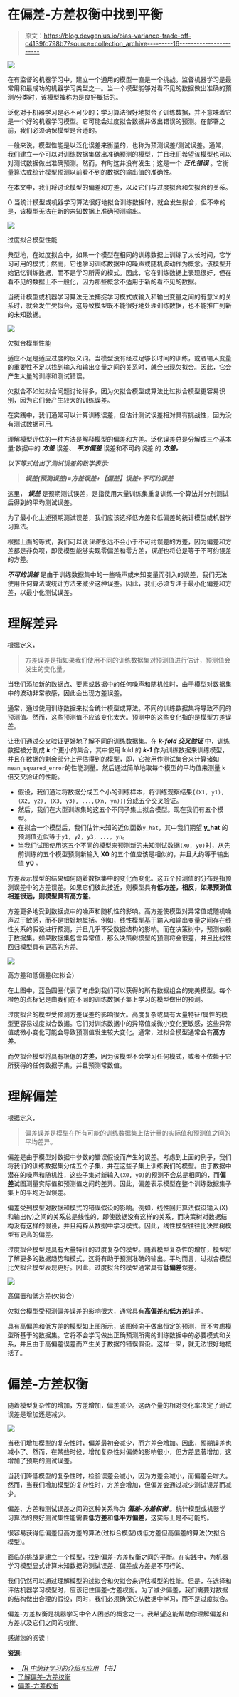# 在偏差-方差权衡中找到平衡

> 原文：<https://blog.devgenius.io/bias-variance-trade-off-c4139fc798b7?source=collection_archive---------16----------------------->

![](img/d723b379d5e9668afe73e626d1f0bc76.png)

在有监督的机器学习中，建立一个通用的模型一直是一个挑战。监督机器学习是最常用和最成功的机器学习类型之一。当一个模型能够对看不见的数据做出准确的预测/分类时，该模型被称为是良好概括的。

泛化对于机器学习是必不可少的；学习算法很好地拟合了训练数据，并不意味着它是一个好的机器学习模型。它可能会过度拟合数据并做出错误的预测。在部署之前，我们必须确保模型是合适的。

一般来说，模型性能是以泛化误差来衡量的，也称为预测误差/测试误差。通常，我们建立一个可以对训练数据集做出准确预测的模型，并且我们希望该模型也可以对测试数据做出准确预测。然而，有时这并没有发生；这是一个 ***泛化错误*** 。它衡量算法或统计模型预测以前看不到的数据的输出值的准确性。

在本文中，我们将讨论模型的偏差和方差，以及它们与过度拟合和欠拟合的关系。

O 当统计模型或机器学习算法很好地拟合训练数据时，就会发生拟合，但不幸的是，该模型无法在新的未知数据上准确预测输出。

![](img/412c960e9bf2b472475329ee7e13e6f3.png)

过度拟合模型性能

典型地，在过度拟合中，如果一个模型在相同的训练数据上训练了太长时间，它学习可用的模式；然而，它也学习训练数据中的噪声或随机波动作为概念。该模型开始记忆训练数据，而不是学习所需的模式。因此，它在训练数据上表现很好，但在看不见的数据上不一般化，因为那些概念不适用于新的看不见的数据。

当统计模型或机器学习算法无法捕捉学习模式或输入和输出变量之间的有意义的关系时，就会发生欠拟合，这导致模型既不能很好地处理训练数据，也不能推广到新的未知数据。

![](img/a5242a17bd819ab46ba262024a90cd07.png)

欠拟合模型性能

适应不足是适应过度的反义词。当模型没有经过足够长时间的训练，或者输入变量的重要性不足以找到输入和输出变量之间的关系时，就会出现欠拟合。因此，它会产生大量的训练和测试错误。

欠拟合不如过拟合问题讨论得多，因为欠拟合模型或算法比过拟合模型更容易识别，因为它们会产生较大的训练误差。

在实践中，我们通常可以计算训练误差，但估计测试误差相对具有挑战性，因为没有测试数据可用。

理解模型评估的一种方法是解释模型的偏差和方差。泛化误差总是分解成三个基本量:数据中的 ***方差*** 误差、 ***平方偏差*** 误差和不可约误差 的 ***方差。***

*以下等式给出了测试误差的数学表示:*

> ***误差(预测误差)=方差误差+【偏差】误差+不可约误差***

这里， ***误差*** 是预期测试误差，是指使用大量训练集重复训练一个算法并分别测试后得到的平均测试误差。

为了最小化上述预期测试误差，我们应该选择低方差和低偏差的统计模型或机器学习算法。

根据上面的等式，我们可以说*误差*永远不会小于不可约误差的方差，因为偏差和方差都是非负项，即使模型能够实现零偏差和零方差，*误差*也将总是等于不可约误差的方差。

***不可约误差*** 是由于训练数据集中的一些噪声或未知变量而引入的误差，我们无法使用任何算法或统计方法来减少这种误差。因此，我们必须专注于最小化偏差和方差，以最小化测试误差。

# 理解差异

根据定义，

> 方差误差是指如果我们使用不同的训练数据集对预测值进行估计，预测值会发生的变化量。

当我们添加新的数据点、要素或数据中的任何噪声和随机性时，由于模型对数据集中的波动非常敏感，因此会出现方差误差。

通常，通过使用训练数据来拟合统计模型或算法。不同的训练数据集将导致不同的预测值。然而，这些预测值不应该变化太大。预测中的这些变化指的是模型方差误差。

让我们通过交叉验证更好地了解不同的训练数据集。在 ***k-fold 交叉验证*** 中，训练数据被分割成 ***k*** 个更小的集合，其中使用 fold 的 ***k-1*** 作为训练数据来训练模型，并且在数据的剩余部分上评估得到的模型，即，它被用作测试集合来计算诸如`mean_squared_error`的性能测量。然后通过简单地取每个模型的平均值来测量 k 倍交叉验证的性能。

*   假设，我们通过将数据分成五个小的训练样本，将训练观察结果`{(X1, y1), (X2, y2), (X3, y3), ...,(Xn, yn))}`分成五个交叉验证。
*   然后，我们在大型训练集的这五个不同子集上拟合模型。现在我们有五个模型。
*   在拟合一个模型后，我们估计未知的近似函数`y_hat`，其中我们期望 **y_hat** 的预测值近似等于`y1, y2, y3, ..., yn`。
*   当我们试图使用这五个不同的模型来预测新的未知测试数据`(X0, y0)`时，从先前训练的五个模型预测新输入 **X0** 的五个值应该是相似的，并且大约等于输出值 **y0** 。

方差表示模型的结果如何随着数据集中的变化而变化。这五个预测值的分布是指预测误差中的方差误差。如果它们彼此接近，则模型具有**低方差。**相反，如果预测值相差很远，则模型具有**高方差**。

方差更多地受到数据点中的噪声和随机性的影响。高方差使模型对异常值或随机噪声过于敏感，而不是很好地概括。例如，线性模型基于输入和输出变量之间存在线性关系的假设进行预测，并且几乎不受数据结构的影响。而在决策树中，预测依赖于数据集。如果数据集包含异常值，那么决策树模型的预测将会很差，并且比线性回归模型具有更高的方差。

![](img/710f81fbda0fa8641d921c6071f5be35.png)

高方差和低偏差(过拟合)

在上图中，蓝色圆圈代表了考虑到我们可以获得的所有数据组合的完美模型。每个橙色的点标记是由我们在不同的训练数据子集上学习的模型做出的预测。

过度拟合的模型受预测方差误差的影响很大。高度复杂或具有大量特征/属性的模型更容易过度拟合数据。它们对训练数据中的异常值或微小变化更敏感，这些异常值或微小变化可能会导致预测值发生较大变化。通常，过拟合模型通常会有**高方差**。

而欠拟合模型将具有极低的**方差**，因为该模型不会学习任何模式，或者不依赖于它所获得的任何数据子集，并且预测常数值。

# 理解偏差

根据定义，

> 偏差误差是模型在所有可能的训练数据集上估计量的实际值和预测值之间的平均差异。

偏差是由于模型对数据中参数的错误假设而产生的误差。考虑到上面的例子，我们将我们的训练数据集分成五个子集，并在这些子集上训练我们的模型。由于数据中潜在的噪声和随机性，这些子集对新输入`(X0, y0)`的预测不会总是相同的，而**偏差**试图测量实际值和预测值之间的差异。因此，偏差表示模型在整个训练数据集子集上的平均近似误差。

偏差受到模型对数据和模式的错误假设的影响。例如，线性回归算法假设输入(X)和输出(y)之间的关系总是线性的，即使数据没有这样的关系，而决策树对数据结构没有这样的假设，并且纯粹从数据中学习模式。因此，线性模型往往比决策树模型有更高的偏差。

过度拟合模型是具有大量特征的过度复杂的模型。随着模型复杂性的增加，模型将了解更多的数据趋势和模式，这将有助于预测准确的输出。平均而言，过拟合模型比欠拟合模型表现更好。因此，过度拟合的模型通常具有**低偏差**误差。

![](img/18e7f86efc88f31e040689812a232de3.png)

高偏置和低方差(欠拟合)

欠拟合模型受预测偏差误差的影响很大，通常具有**高偏差**和**低方差**误差。

具有高偏差和低方差的模型如上图所示，该图倾向于做出恒定的预测，而不考虑模型所基于的数据集。它将不会学习做出正确预测所需的训练数据中的必要模式和关系，并且由于高偏差误差而产生关于数据的错误假设。这样一来，就无法很好地概括了。

# 偏差-方差权衡

随着模型复杂性的增加，方差增加，偏差减少。这两个量的相对变化率决定了测试误差是增加还是减少。

![](img/ad6d64012ae52cdd5c303d3b11f5587d.png)

当我们增加模型的复杂性时，偏差最初会减少，而方差会增加。因此，预期误差也减小了。然而，在某些时候，增加复杂性对偏倚的影响很小，但方差显著增加，这增加了预期的测试误差。

当我们降低模型的复杂性时，检验误差会减小，因为方差会减小，而偏差会增大。然而，当我们增加模型的复杂性时，方差会增加，但偏差会通过减少测试误差而减少。

偏差、方差和测试误差之间的这种关系称为 ***偏差-方差权衡*** 。统计模型或机器学习算法的良好测试集性能需要**低方差**和**低平方偏差**，这实际上是不可能的。

很容易获得低偏差但高方差的算法(过拟合模型)或低方差但高偏差的算法(欠拟合模型)。

面临的挑战是建立一个模型，找到偏差-方差权衡之间的平衡。在实践中，为机器学习模型显式计算未知数据的测试误差、偏差或方差是不可行的。

我们仍然可以通过理解模型的过拟合和欠拟合来评估模型的性能。但是，在选择和评估机器学习模型时，应该记住偏差-方差权衡。为了减少偏差，我们需要对数据的结构做出合理的假设，同时，我们必须确保它从数据中学习，而不是过度拟合。

偏差-方差权衡是机器学习中令人困惑的概念之一。我希望这能帮助你理解偏差和方差以及它们之间的权衡。

感谢您的阅读！

**资源:**

*   [*【R 中统计学习的介绍与应用*](https://www.statlearning.com/) *【书】*
*   [了解偏差-方差权衡](http://scott.fortmann-roe.com/docs/BiasVariance.html)
*   [偏差-方差权衡](https://en.wikipedia.org/wiki/Bias%E2%80%93variance_tradeoff)